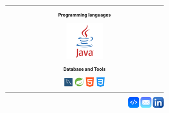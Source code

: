 <hr>
<h4 align="center">Programming languages</h4>

<p align="center">
  <img src="https://github.com/julianoacs/julianoacs/blob/main/imagens/logoJava.png" width="115px">
</p>

<h4 align="center">Database and Tools</h4>

<p align="center">
  <img src="https://github.com/julianoacs/julianoacs/blob/main/imagens/mySql.png" width="30px">
  <img src="https://github.com/julianoacs/julianoacs/blob/main/imagens/springBoot.png" width="30px">
  <img src="https://github.com/julianoacs/julianoacs/blob/main/imagens/logoHtml.png" width="30px">
  <img src="https://github.com/julianoacs/julianoacs/blob/main/imagens/logoCss.png" width="30px">
</p>
<hr>
<p align="end">
  <a href="https://julianoacs.github.io/Portfolio/">
    <img src="https://github.com/julianoacs/julianoacs/blob/main/imagens/logoDev.png" width="35px"></a>
  <a href="mailto:julianoacsilva@hotmail.com">
    <img src="https://github.com/julianoacs/julianoacs/blob/main/imagens/eMail.png" width="35px"></a>
  <a href="https://www.linkedin.com/in/julianoacs/">
    <img src="https://github.com/julianoacs/julianoacs/blob/main/imagens/linkedin.png" width="35px"></a>  
</p>
